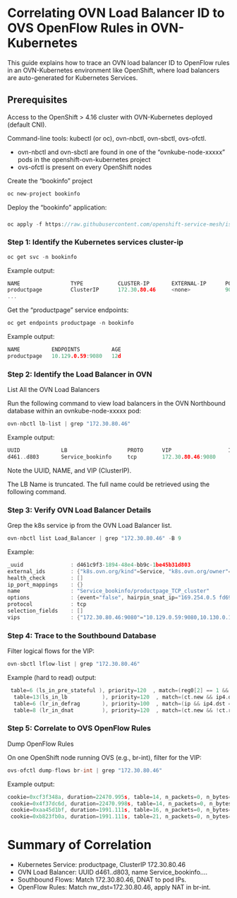 # Correlating OVN Load Balancer ID to OVS OpenFlow Rules in OVN-Kubernetes

This guide explains how to trace an OVN load balancer ID to OpenFlow rules in an OVN-Kubernetes environment like OpenShift, where load balancers are auto-generated for Kubernetes Services.

## Prerequisites

Access to the OpenShift \> 4.16 cluster with OVN-Kubernetes deployed (default CNI).

Command-line tools: kubectl (or oc), ovn-nbctl, ovn-sbctl, ovs-ofctl.

* ovn-nbctl and ovn-sbctl are found in one of the “ovnkube-node-xxxxx” pods in the openshift-ovn-kubernetes project  
* ovs-ofctl is present on every OpenShift nodes

Create the “bookinfo” project

```c
oc new-project bookinfo
```

   
Deploy the “bookinfo” application:

### 

```c
oc apply -f https://raw.githubusercontent.com/openshift-service-mesh/istio/release-1.24/samples/bookinfo/platform/kube/bookinfo.yaml -n bookinfo
```

### Step 1: Identify the Kubernetes services cluster-ip

```c
oc get svc -n bookinfo
```

   
Example output:

```c
NAME                TYPE           CLUSTER-IP       EXTERNAL-IP      PORT(S)         AGE
productpage         ClusterIP      172.30.80.46     <none>           9080/TCP        12d
...
```

Get the “productpage” service endpoints:

```c
oc get endpoints productpage -n bookinfo
```

Example output:

```c
NAME          ENDPOINTS          AGE
productpage   10.129.0.59:9080   12d
```

### Step 2: Identify the Load Balancer in OVN

List All the OVN Load Balancers

Run the following command to view load balancers in the OVN Northbound database within an ovnkube-node-xxxxx pod:

```c
ovn-nbctl lb-list | grep "172.30.80.46"
```

Example output:

```c
UUID             LB                   PROTO      VIP			      IPs
d461..d803       Service_bookinfo     tcp        172.30.80.46:9080       10.129.0.59:9080
```

Note the UUID, NAME, and VIP (ClusterIP).

The LB Name is truncated. The full name could be retrieved using the following command.

### Step 3: Verify OVN Load Balancer Details

Grep the k8s service ip from the OVN Load Balancer list.

```c
ovn-nbctl list Load_Balancer | grep "172.30.80.46" -B 9
```

Example:

```c
_uuid               : d461c9f3-1894-48e4-bb9c-1be45b31d803
external_ids        : {"k8s.ovn.org/kind"=Service, "k8s.ovn.org/owner"="bookinfo/productpage"}
health_check        : []
ip_port_mappings    : {}
name                : "Service_bookinfo/productpage_TCP_cluster"
options             : {event="false", hairpin_snat_ip="169.254.0.5 fd69::5", neighbor_responder=none, reject="true", skip_snat="false"}
protocol            : tcp
selection_fields    : []
vips                : {"172.30.80.46:9080"="10.129.0.59:9080,10.130.0.172:9080"}
```

### Step 4: Trace to the Southbound Database

Filter logical flows for the VIP:

```c
ovn-sbctl lflow-list | grep "172.30.80.46"
```

Example (hard to read) output:

```c
 table=6 (ls_in_pre_stateful ), priority=120  , match=(reg0[2] == 1 && ip4.dst == 172.30.80.46 && tcp.dst == 9080), action=(reg1 = 172.30.80.46; reg2[0..15] = 9080; ct_lb_mark;)
  table=13(ls_in_lb           ), priority=120  , match=(ct.new && ip4.dst == 172.30.80.46 && tcp.dst == 9080), action=(reg1 = 172.30.80.46; reg2[0..15] = 9080; ct_lb_mark(backends=10.129.0.59:9080);)
  table=6 (lr_in_defrag       ), priority=100  , match=(ip && ip4.dst == 172.30.80.46), action=(ct_dnat;)
  table=8 (lr_in_dnat         ), priority=120  , match=(ct.new && !ct.rel && ip4 && ip4.dst == 172.30.80.46 && tcp && tcp.dst == 9080), action=(flags.force_snat_for_lb = 1; ct_lb_mark(backends=10.129.0.59:9080; force_snat);)
```

### Step 5: Correlate to OVS OpenFlow Rules  
Dump OpenFlow Rules

On one OpenShift node running OVS (e.g., br-int), filter for the VIP:

```c
ovs-ofctl dump-flows br-int | grep "172.30.80.46"
```

Example output:

```c
cookie=0xcf3f348a, duration=22470.995s, table=14, n_packets=0, n_bytes=0, idle_age=22470, priority=120,tcp,reg0=0x4/0x4,metadata=0x3,nw_dst=172.30.80.46,tp_dst=9080 actions=load:0xac1e502e->NXM_NX_XXREG0[64..95],load:0x2378->NXM_NX_XXREG0[32..47],ct(table=15,zone=NXM_NX_REG13[0..15],nat)
 cookie=0x4f37dc6d, duration=22470.998s, table=14, n_packets=0, n_bytes=0, idle_age=22470, priority=100,ip,metadata=0x5,nw_dst=172.30.80.46 actions=ct(table=15,zone=NXM_NX_REG11[0..15],nat)
 cookie=0xaa45d1bf, duration=1991.111s, table=16, n_packets=0, n_bytes=0, idle_age=1991, priority=120,ct_state=+new-rel+trk,tcp,metadata=0x5,nw_dst=172.30.80.46,tp_dst=9080 actions=load:0x1->NXM_NX_REG10[3],group:222
 cookie=0xb823fb0a, duration=1991.111s, table=21, n_packets=0, n_bytes=0, idle_age=1991, priority=120,ct_state=+new+trk,tcp,metadata=0x3,nw_dst=172.30.80.46,tp_dst=9080 actions=load:0xac1e502e->NXM_NX_XXREG0[64..95],load:0x2378->NXM_NX_XXREG0[32..47],group:221
```

# Summary of Correlation

* Kubernetes Service: productpage, ClusterIP 172.30.80.46  
* OVN Load Balancer: UUID d461..d803, name Service\_bookinfo….  
* Southbound Flows: Match 172.30.80.46, DNAT to pod IPs.  
* OpenFlow Rules: Match nw\_dst=172.30.80.46, apply NAT in br-int.
